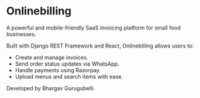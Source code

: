 # Onlinebilling

A powerful and mobile-friendly SaaS invoicing platform for small food businesses.

Built with Django REST Framework and React, Onlinebilling allows users to:
- Create and manage invoices.
- Send order status updates via WhatsApp.
- Handle payments using Razorpay.
- Upload menus and search items with ease.

Developed by Bhargav Gurugubelli.
